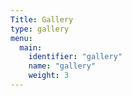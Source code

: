 ```yaml
---
Title: Gallery
type: gallery
menu:
  main:
    identifier: "gallery"
    name: "gallery"
    weight: 3
--- 
```

